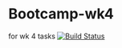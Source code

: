 # Bootcamp-wk4
for wk 4 tasks
[![Build Status](https://travis-ci.com/HemaPartha/Bootcamp-wk4.svg?branch=master)](https://travis-ci.com/HemaPartha/Bootcamp-wk4)
